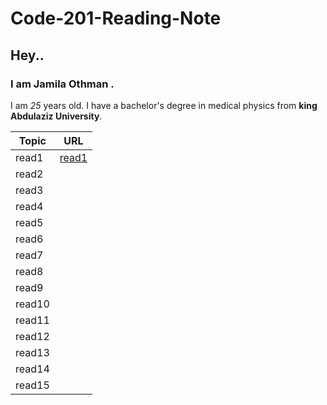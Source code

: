 # Code-201-Reading-Note
## Hey.. 
### I am Jamila Othman .
 I am *25* years old.
 I have a bachelor's degree in medical physics from **king Abdulaziz University**.

Topic         | URL
---------     |--------
 read1        |[read1](https://github.com/JamilaOthman/Code-201-Reading-Note/blob/main/read1.md) 
read2         |
read3         |
read4         |
read5         |
read6         |
read7         |
read8         |
read9         |
read10        |
read11        |
read12        |
read13        |
read14        |
read15        |

